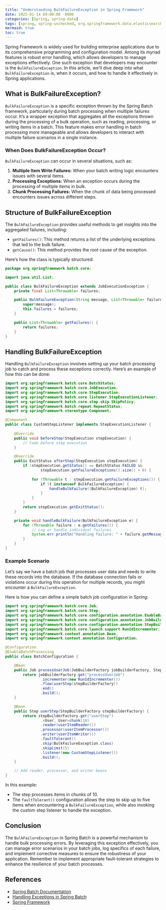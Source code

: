 ```yaml
---
title: "Understanding BulkFailureException in Spring Framework"
date: 2025-01-14 09:00:00 -0000
categories: [Spring, spring-data]
tags: [spring, spring-unchecked, org.springframework.data.elasticsearch]
mermaid: true
toc: true
---
```



Spring Framework is widely used for building enterprise applications due to its comprehensive programming and configuration model. Among its myriad features is robust error handling, which allows developers to manage exceptions effectively. One such exception that developers may encounter is the `BulkFailureException`. In this article, we'll dive deep into what `BulkFailureException` is, when it occurs, and how to handle it effectively in Spring applications. 

## What is BulkFailureException?

`BulkFailureException` is a specific exception thrown by the Spring Batch framework, particularly during batch processing when multiple failures occur. It’s a wrapper exception that aggregates all the exceptions thrown during the processing of a bulk operation, such as reading, processing, or writing items in a batch. This feature makes error handling in batch processing more manageable and allows developers to interact with multiple failure scenarios in a single instance.

### When Does BulkFailureException Occur?

`BulkFailureException` can occur in several situations, such as:
1. **Multiple Item Write Failures:** When your batch writing logic encounters issues with several items.
2. **Processing Exceptions:** When an exception occurs during the processing of multiple items in bulk.
3. **Chunk Processing Failures:** When the chunk of data being processed encounters issues across different steps.

## Structure of BulkFailureException

The `BulkFailureException` provides useful methods to get insights into the aggregated failures, including:

- `getFailures()`: This method returns a list of the underlying exceptions that led to the bulk failure.
- `getCause()`: This method provides the root cause of the exception.

Here’s how the class is typically structured:

```java
package org.springframework.batch.core;

import java.util.List;

public class BulkFailureException extends JobExecutionException {
    private final List<Throwable> failures;

    public BulkFailureException(String message, List<Throwable> failures) {
        super(message);
        this.failures = failures;
    }

    public List<Throwable> getFailures() {
        return failures;
    }
}
```

## Handling BulkFailureException

Handling `BulkFailureException` involves setting up your batch processing job to catch and process these exceptions correctly. Here’s an example of how this can be done:

```java
import org.springframework.batch.core.BatchStatus;
import org.springframework.batch.core.JobExecution;
import org.springframework.batch.core.StepExecution;
import org.springframework.batch.core.listener.StepExecutionListener;
import org.springframework.batch.core.step.skip.SkipPolicy;
import org.springframework.batch.repeat.RepeatStatus;
import org.springframework.stereotype.Component;

@Component
public class CustomStepListener implements StepExecutionListener {
    
    @Override
    public void beforeStep(StepExecution stepExecution) {
        // Code before step execution
    }

    @Override
    public ExitStatus afterStep(StepExecution stepExecution) {
        if (stepExecution.getStatus() == BatchStatus.FAILED && 
                stepExecution.getFailureExceptions().size() > 0) {
            
            for (Throwable t : stepExecution.getFailureExceptions()) {
                if (t instanceof BulkFailureException) {
                    handleBulkFailure((BulkFailureException) t);
                }
            }
        }
        return stepExecution.getExitStatus();
    }

    private void handleBulkFailure(BulkFailureException e) {
        for (Throwable failure : e.getFailures()) {
            // Log or handle individual failures
            System.err.println("Handling failure: " + failure.getMessage());
        }
    }
}
```

### Example Scenario

Let’s say we have a batch job that processes user data and needs to write these records into the database. If the database connection fails or violations occur during this operation for multiple records, you might encounter a `BulkFailureException`. 

Here is how you can define a simple batch job configuration in Spring:

```java
import org.springframework.batch.core.Job;
import org.springframework.batch.core.Step;
import org.springframework.batch.core.configuration.annotation.EnableBatchProcessing;
import org.springframework.batch.core.configuration.annotation.JobBuilderFactory;
import org.springframework.batch.core.configuration.annotation.StepBuilderFactory;
import org.springframework.batch.core.launch.support.RunIdIncrementer;
import org.springframework.context.annotation.Bean;
import org.springframework.context.annotation.Configuration;

@Configuration
@EnableBatchProcessing
public class BatchConfiguration {

    @Bean
    public Job processUserJob(JobBuilderFactory jobBuilderFactory, StepBuilderFactory stepBuilderFactory) {
        return jobBuilderFactory.get("processUserJob")
                .incrementer(new RunIdIncrementer())
                .flow(userStep(stepBuilderFactory))
                .end()
                .build();
    }

    @Bean
    public Step userStep(StepBuilderFactory stepBuilderFactory) {
        return stepBuilderFactory.get("userStep")
                .<User, User>chunk(10)
                .reader(userItemReader())
                .processor(userItemProcessor())
                .writer(userItemWriter())
                .faultTolerant()
                .skip(BulkFailureException.class)
                .skipLimit(5)
                .listener(new CustomStepListener())
                .build();
    }

    // Add reader, processor, and writer beans
}
```

In this example:
- The step processes items in chunks of 10.
- The `faultTolerant()` configuration allows the step to skip up to five items when encountering a `BulkFailureException`, while also invoking the custom step listener to handle the exception.

## Conclusion

The `BulkFailureException` in Spring Batch is a powerful mechanism to handle bulk processing errors. By leveraging this exception effectively, you can manage error scenarios in your batch jobs, log specifics of each failure, and implement corrective measures to ensure the robustness of your application. Remember to implement appropriate fault-tolerant strategies to enhance the resilience of your batch processes.

## References

- [Spring Batch Documentation](https://docs.spring.io/spring-batch/docs/current/reference/html/)
- [Handling Exceptions in Spring Batch](https://spring.io/guides/gs/batch-processing/)
- [Spring Framework](https://spring.io/projects/spring-framework)